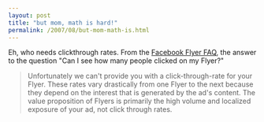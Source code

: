 ```yaml
---
layout: post
title: "but mom, math is hard!"
permalink: /2007/08/but-mom-math-is.html
---
```


Eh, who needs clickthrough rates. From the [Facebook Flyer FAQ](http://www.facebook.com/help.php?page=14), the answer to the question "Can I see how many people clicked on my Flyer?"

> Unfortunately we can't provide you with a click-through-rate for your Flyer. These rates vary drastically from one Flyer to the next because they depend on the interest that is generated by the ad's content. The value proposition of Flyers is primarily the high volume and localized exposure of your ad, not click through rates.